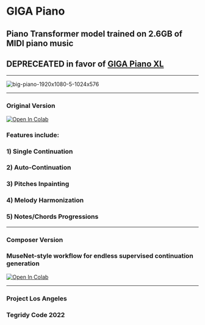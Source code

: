 # GIGA Piano
## Piano Transformer model trained on 2.6GB of MIDI piano music

## DEPRECEATED in favor of [GIGA Piano XL](https://github.com/asigalov61/GIGA-Piano-XL)

***

![big-piano-1920x1080-5-1024x576](https://user-images.githubusercontent.com/56325539/185933302-bdd4fbe3-d8de-496e-b946-0b66bfae923c.jpg)

***

### Original Version

[![Open In Colab][colab-badge]][colab-notebook3]

[colab-notebook3]: <https://colab.research.google.com/github/asigalov61/GIGA-Piano/blob/main/GIGA_Piano.ipynb>
[colab-badge]: <https://colab.research.google.com/assets/colab-badge.svg>

### Features include:
### 1) Single Continuation
### 2) Auto-Continuation
### 3) Pitches Inpainting
### 4) Melody Harmonization
### 5) Notes/Chords Progressions

***

### Composer Version

### MuseNet-style workflow for endless supervised continuation generation 

[![Open In Colab][colab-badge]][colab-notebook1]

[colab-notebook1]: <https://colab.research.google.com/github/asigalov61/GIGA-Piano/blob/main/GIGA_Piano_Composer.ipynb>
[colab-badge]: <https://colab.research.google.com/assets/colab-badge.svg>

***

### Project Los Angeles
### Tegridy Code 2022
